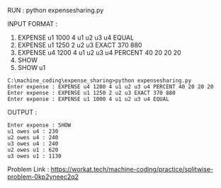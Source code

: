 
RUN :  python expensesharing.py

INPUT FORMAT : 
1. EXPENSE u1 1000 4 u1 u2 u3 u4 EQUAL
2. EXPENSE u1 1250 2 u2 u3 EXACT 370 880
3. EXPENSE u4 1200 4 u1 u2 u3 u4 PERCENT 40 20 20 20
4. SHOW
5. SHOW u1
```
C:\machine_coding\expense_sharing>python expensesharing.py
Enter expense : EXPENSE u4 1200 4 u1 u2 u3 u4 PERCENT 40 20 20 20
Enter expense : EXPENSE u1 1250 2 u2 u3 EXACT 370 880
Enter expense : EXPENSE u1 1000 4 u1 u2 u3 u4 EQUAL
```

OUTPUT : 
```
Enter expense : SHOW
u1 owes u4 : 230
u2 owes u4 : 240
u3 owes u4 : 240
u2 owes u1 : 620
u3 owes u1 : 1130
```
Problem Link : https://workat.tech/machine-coding/practice/splitwise-problem-0kp2yneec2q2

